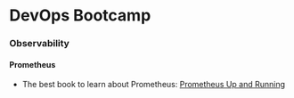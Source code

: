 # DevOps Bootcamp

### Observability

#### Prometheus

- The best book to learn about Prometheus: [Prometheus Up and Running](https://amzn.to/2WcweiF)
